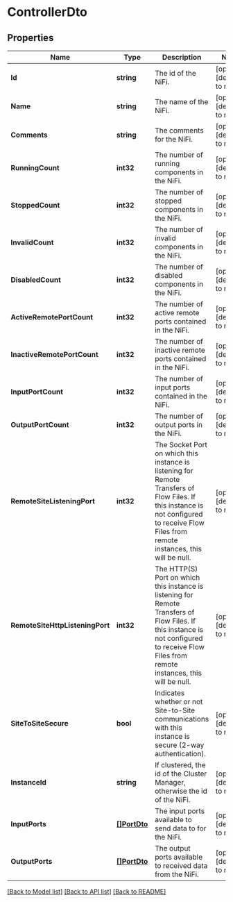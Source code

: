 # ControllerDto

## Properties
Name | Type | Description | Notes
------------ | ------------- | ------------- | -------------
**Id** | **string** | The id of the NiFi. | [optional] [default to null]
**Name** | **string** | The name of the NiFi. | [optional] [default to null]
**Comments** | **string** | The comments for the NiFi. | [optional] [default to null]
**RunningCount** | **int32** | The number of running components in the NiFi. | [optional] [default to null]
**StoppedCount** | **int32** | The number of stopped components in the NiFi. | [optional] [default to null]
**InvalidCount** | **int32** | The number of invalid components in the NiFi. | [optional] [default to null]
**DisabledCount** | **int32** | The number of disabled components in the NiFi. | [optional] [default to null]
**ActiveRemotePortCount** | **int32** | The number of active remote ports contained in the NiFi. | [optional] [default to null]
**InactiveRemotePortCount** | **int32** | The number of inactive remote ports contained in the NiFi. | [optional] [default to null]
**InputPortCount** | **int32** | The number of input ports contained in the NiFi. | [optional] [default to null]
**OutputPortCount** | **int32** | The number of output ports in the NiFi. | [optional] [default to null]
**RemoteSiteListeningPort** | **int32** | The Socket Port on which this instance is listening for Remote Transfers of Flow Files. If this instance is not configured to receive Flow Files from remote instances, this will be null. | [optional] [default to null]
**RemoteSiteHttpListeningPort** | **int32** | The HTTP(S) Port on which this instance is listening for Remote Transfers of Flow Files. If this instance is not configured to receive Flow Files from remote instances, this will be null. | [optional] [default to null]
**SiteToSiteSecure** | **bool** | Indicates whether or not Site-to-Site communications with this instance is secure (2-way authentication). | [optional] [default to null]
**InstanceId** | **string** | If clustered, the id of the Cluster Manager, otherwise the id of the NiFi. | [optional] [default to null]
**InputPorts** | [**[]PortDto**](PortDTO.md) | The input ports available to send data to for the NiFi. | [optional] [default to null]
**OutputPorts** | [**[]PortDto**](PortDTO.md) | The output ports available to received data from the NiFi. | [optional] [default to null]

[[Back to Model list]](../README.md#documentation-for-models) [[Back to API list]](../README.md#documentation-for-api-endpoints) [[Back to README]](../README.md)


